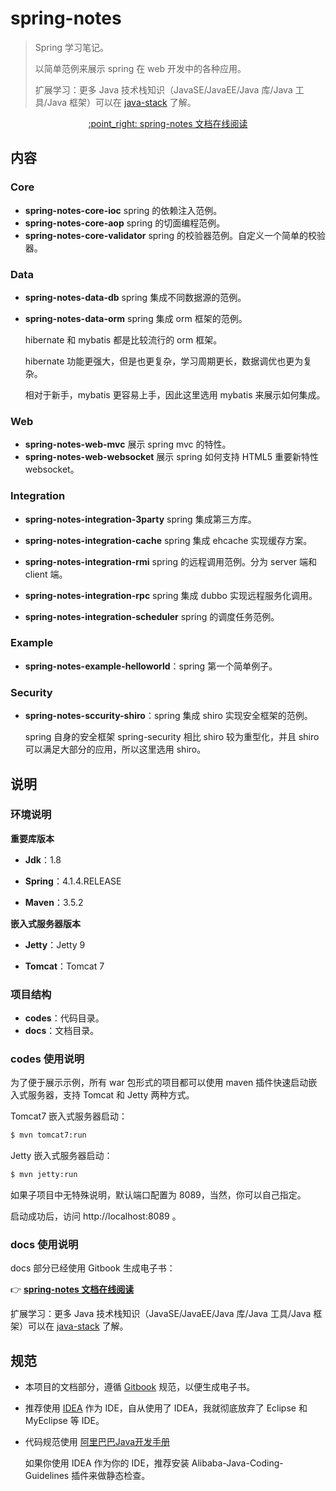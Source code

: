 # spring-notes

> Spring 学习笔记。
> 
> 以简单范例来展示 spring 在 web 开发中的各种应用。
>
> 扩展学习：更多 Java 技术栈知识（JavaSE/JavaEE/Java 库/Java 工具/Java 框架）可以在 [java-stack](https://github.com/dunwu/java-stack) 了解。
>

<p align="center">
  <a href="https://dunwu.gitbooks.io/spring-notes/" target="_blank">
    :point_right: spring-notes 文档在线阅读
  </a>
</p>

## 内容

### Core

- **spring-notes-core-ioc** spring 的依赖注入范例。
- **spring-notes-core-aop** spring 的切面编程范例。
- **spring-notes-core-validator** spring 的校验器范例。自定义一个简单的校验器。

### Data

- **spring-notes-data-db** spring 集成不同数据源的范例。

- **spring-notes-data-orm** spring 集成 orm 框架的范例。

  hibernate 和 mybatis 都是比较流行的 orm 框架。

  hibernate 功能更强大，但是也更复杂，学习周期更长，数据调优也更为复杂。

  相对于新手，mybatis 更容易上手，因此这里选用 mybatis 来展示如何集成。

### Web

- **spring-notes-web-mvc** 展示 spring mvc 的特性。
- **spring-notes-web-websocket** 展示 spring 如何支持 HTML5 重要新特性 websocket。

### Integration

- **spring-notes-integration-3party** spring  集成第三方库。
- **spring-notes-integration-cache** spring  集成 ehcache 实现缓存方案。

- **spring-notes-integration-rmi** spring 的远程调用范例。分为 server 端和 client 端。
- **spring-notes-integration-rpc** spring 集成 dubbo 实现远程服务化调用。
- **spring-notes-integration-scheduler** spring 的调度任务范例。

### Example

- **spring-notes-example-helloworld**：spring 第一个简单例子。

### Security

- **spring-notes-sccurity-shiro**：spring 集成 shiro 实现安全框架的范例。

  spring 自身的安全框架 spring-security 相比 shiro 较为重型化，并且 shiro 可以满足大部分的应用，所以这里选用 shiro。

## 说明

### 环境说明

**重要库版本**

- **Jdk**：1.8

- **Spring**：4.1.4.RELEASE

- **Maven**：3.5.2

**嵌入式服务器版本**

- **Jetty**：Jetty 9

- **Tomcat**：Tomcat 7

### 项目结构

- **codes**：代码目录。
- **docs**：文档目录。

### codes 使用说明

为了便于展示示例，所有 war 包形式的项目都可以使用 maven 插件快速启动嵌入式服务器，支持 Tomcat 和 Jetty 两种方式。

Tomcat7 嵌入式服务器启动：

```bash
$ mvn tomcat7:run
```

Jetty 嵌入式服务器启动：

```bash
$ mvn jetty:run
```

如果子项目中无特殊说明，默认端口配置为 8089，当然，你可以自己指定。

启动成功后，访问 http://localhost:8089 。

### docs 使用说明

docs 部分已经使用 Gitbook 生成电子书：

:point_right: [**spring-notes 文档在线阅读**](https://dunwu.gitbooks.io/spring-notes/)

扩展学习：更多 Java 技术栈知识（JavaSE/JavaEE/Java 库/Java 工具/Java 框架）可以在 [java-stack](https://github.com/dunwu/java-stack) 了解。

## 规范

- 本项目的文档部分，遵循 [Gitbook](https://github.com/GitbookIO/gitbook) 规范，以便生成电子书。

- 推荐使用 [IDEA](https://www.jetbrains.com/idea/) 作为 IDE，自从使用了 IDEA，我就彻底放弃了 Eclipse 和 MyEclipse 等 IDE。

- 代码规范使用 [阿里巴巴Java开发手册](https://github.com/alibaba/p3c)

  如果你使用 IDEA 作为你的 IDE，推荐安装 Alibaba-Java-Coding-Guidelines 插件来做静态检查。
